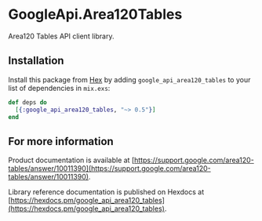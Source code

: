 # GoogleApi.Area120Tables

Area120 Tables API client library.



## Installation

Install this package from [Hex](https://hex.pm) by adding
`google_api_area120_tables` to your list of dependencies in `mix.exs`:

```elixir
def deps do
  [{:google_api_area120_tables, "~> 0.5"}]
end
```

## For more information

Product documentation is available at [https://support.google.com/area120-tables/answer/10011390](https://support.google.com/area120-tables/answer/10011390).

Library reference documentation is published on Hexdocs at
[https://hexdocs.pm/google_api_area120_tables](https://hexdocs.pm/google_api_area120_tables).
